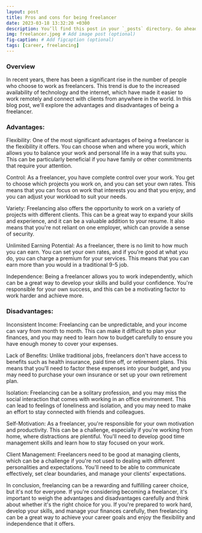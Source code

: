 ```yaml
---
layout: post
title: Pros and cons for being freelancer
date: 2023-03-18 13:32:20 +0300
description: You’ll find this post in your `_posts` directory. Go ahead and edit it and re-build the site to see your changes. # Add post description (optional)
img: freelancer.jpeg # Add image post (optional)
fig-caption: # Add figcaption (optional)
tags: [career, freelancing]
---
```


### Overview

In recent years, there has been a significant rise in the number of people who choose to work as freelancers. This trend is due to the increased availability of technology and the internet, which have made it easier to work remotely and connect with clients from anywhere in the world. In this blog post, we'll explore the advantages and disadvantages of being a freelancer.

### Advantages:

Flexibility: One of the most significant advantages of being a freelancer is the flexibility it offers. You can choose when and where you work, which allows you to balance your work and personal life in a way that suits you. This can be particularly beneficial if you have family or other commitments that require your attention.

Control: As a freelancer, you have complete control over your work. You get to choose which projects you work on, and you can set your own rates. This means that you can focus on work that interests you and that you enjoy, and you can adjust your workload to suit your needs.

Variety: Freelancing also offers the opportunity to work on a variety of projects with different clients. This can be a great way to expand your skills and experience, and it can be a valuable addition to your resume. It also means that you're not reliant on one employer, which can provide a sense of security.

Unlimited Earning Potential: As a freelancer, there is no limit to how much you can earn. You can set your own rates, and if you're good at what you do, you can charge a premium for your services. This means that you can earn more than you would in a traditional 9-5 job.

Independence: Being a freelancer allows you to work independently, which can be a great way to develop your skills and build your confidence. You're responsible for your own success, and this can be a motivating factor to work harder and achieve more.

### Disadvantages:

Inconsistent Income: Freelancing can be unpredictable, and your income can vary from month to month. This can make it difficult to plan your finances, and you may need to learn how to budget carefully to ensure you have enough money to cover your expenses.

Lack of Benefits: Unlike traditional jobs, freelancers don't have access to benefits such as health insurance, paid time off, or retirement plans. This means that you'll need to factor these expenses into your budget, and you may need to purchase your own insurance or set up your own retirement plan.

Isolation: Freelancing can be a solitary profession, and you may miss the social interaction that comes with working in an office environment. This can lead to feelings of loneliness and isolation, and you may need to make an effort to stay connected with friends and colleagues.

Self-Motivation: As a freelancer, you're responsible for your own motivation and productivity. This can be a challenge, especially if you're working from home, where distractions are plentiful. You'll need to develop good time management skills and learn how to stay focused on your work.

Client Management: Freelancers need to be good at managing clients, which can be a challenge if you're not used to dealing with different personalities and expectations. You'll need to be able to communicate effectively, set clear boundaries, and manage your clients' expectations.

In conclusion, freelancing can be a rewarding and fulfilling career choice, but it's not for everyone. If you're considering becoming a freelancer, it's important to weigh the advantages and disadvantages carefully and think about whether it's the right choice for you. If you're prepared to work hard, develop your skills, and manage your finances carefully, then freelancing can be a great way to achieve your career goals and enjoy the flexibility and independence that it offers.
